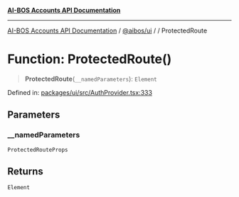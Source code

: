 [**AI-BOS Accounts API Documentation**](../../../README.md)

***

[AI-BOS Accounts API Documentation](../../../README.md) / [@aibos/ui](../README.md) / [](../README.md) / ProtectedRoute

# Function: ProtectedRoute()

> **ProtectedRoute**(`__namedParameters`): `Element`

Defined in: [packages/ui/src/AuthProvider.tsx:333](https://github.com/pohlai88/accounts/blob/48103fb36d28b2b9bfb33472b6de2f719773cde9/packages/ui/src/AuthProvider.tsx#L333)

## Parameters

### \_\_namedParameters

`ProtectedRouteProps`

## Returns

`Element`
